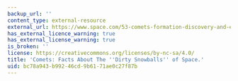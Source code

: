 ```yaml
---
backup_url: ''
content_type: external-resource
external_url: https://www.space.com/53-comets-formation-discovery-and-exploration.html
has_external_licence_warning: true
has_external_license_warning: true
is_broken: ''
license: https://creativecommons.org/licenses/by-nc-sa/4.0/
title: 'Comets: Facts About The ''Dirty Snowballs'' of Space.'
uid: bc78a943-b992-46cd-9b61-71ae0c27f87b
---
```

